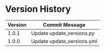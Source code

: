 # Version History

<!-- START_VERSION_HISTORY -->
| Version | Commit Message |
|---------|----------------|
| 1.0.1 | Update update_versions.py |
| 1.0.0 | Update update_versions.yml |
<!-- END_VERSION_HISTORY -->
